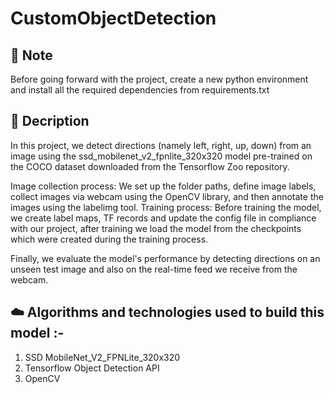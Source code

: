 # CustomObjectDetection

## :memo:  Note
Before going forward with the project, create a new python environment and install all the required dependencies from requirements.txt

## :memo: Decription
In this project, we detect directions (namely left, right, up, down) from an image using the
ssd_mobilenet_v2_fpnlite_320x320 model pre-trained on the COCO dataset downloaded
from the Tensorflow Zoo repository.

Image collection process: We set up the folder paths, define image labels, collect images via
webcam using the OpenCV library, and then annotate the images using the labelimg tool.
Training process: Before training the model, we create label maps, TF records and update
the config file in compliance with our project, after training we load the model from the
checkpoints which were created during the training process.

Finally, we evaluate the model's performance by detecting directions on an unseen test
image and also on the real-time feed we receive from the webcam.



## :cloud: Algorithms and technologies used to build this model :-

1.  SSD MobileNet_V2_FPNLite_320x320
2.  Tensorflow Object Detection API
3.  OpenCV
